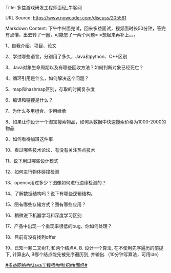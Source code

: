 Title: 多益游戏研发工程师面经_牛客网

URL Source: https://www.nowcoder.com/discuss/205561

Markdown Content:
下午中兴面完试，回来多益面试，视频面时长50分钟，答完有点懵，出去转了一圈，可能忘了一两个问题= =想起来再补上。。。

1、自我介绍、项目、论文

2、学过哪些语言，分别用了多久，Java和python、C++区别

3、Java对象生命周期以及有哪些回收方法？如何判断对象已经死亡？

4、循环引用是什么，如何解决这个问题？

5、map和hashmap区别，存取的时间复杂度

6、编译和链接是什么？

7、为什么多用组合、少用继承

8、如果让你设计一个淘宝搜索物品，如何从数据中快速搜索价格为1000-2000的物品

9、如何看待加班这件事

10、看过哪些技术论坛、有没有关注热点技术

11、说下用过哪些设计模式

12、如何进行物体碰撞检测

13、opencv用过多少？图像如何进行边缘检测的？

14、了解数据结构吗？说下有哪些逻辑结构。

15、图有哪些存储方式？图有哪些应用？

16、稍微说下机器学习和深度学习区别

17、产品中出现一个重现率很低的bug，你如何处理？

18、目前有没有找到offer

19、已知一颗二叉树T, 和两个结点A, B. 设计一个算法, 在不使用先序遍历的前提下, 计算出A, B哪个结点能先被先序遍历到, 并输出.（10分钟写算法，可用ide）

[#多益网络#](https://www.nowcoder.com/enterprise/800/discussion)[#Java工程师#](https://www.nowcoder.com/creation/subject/c53c1de807934671b35034b28cbb5a3f)[#秋招#](https://www.nowcoder.com/creation/subject/002d6ce4eab1487f9cae3241b5322732)[#面经#](https://www.nowcoder.com/creation/subject/928d551be73f40db82c0ed83286c8783)
